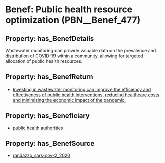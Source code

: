 # Benef: __Public health resource optimization__ (PBN__Benef_477)

## Property: has_BenefDetails

Wastewater monitoring can provide valuable data on the prevalence and distribution of COVID-19 within a community, allowing for targeted allocation of public health resources.

## Property: has_BenefReturn

* [Investing in wastewater monitoring can improve the efficiency and effectiveness of public health interventions, reducing healthcare costs and minimizing the economic impact of the pandemic.](../BenefReturn/PBN__BenefReturn_520)

## Property: has_Beneficiary

* [public health authorities](../Stakeholder/PBN__Stakeholder_0)

## Property: has_BenefSource

* [randazzo_sars-cov-2_2020](../Article/PBN__Article_96)

